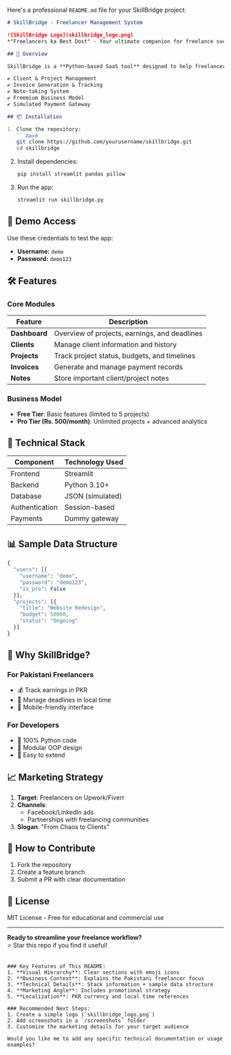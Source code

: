 Here's a professional `README.md` file for your SkillBridge project:

```markdown
# SkillBridge - Freelancer Management System

![SkillBridge Logo](skillbridge_logo.png)  
*"Freelancers ka Best Dost" - Your ultimate companion for freelance success*

## 🚀 Overview

SkillBridge is a **Python-based SaaS tool** designed to help freelancers manage their clients, projects, invoices, and notes in one place. Built with Streamlit, it features:

✔️ Client & Project Management  
✔️ Invoice Generation & Tracking  
✔️ Note-taking System  
✔️ Freemium Business Model  
✔️ Simulated Payment Gateway  

## 📦 Installation

1. Clone the repository:
   ```bash
   git clone https://github.com/yourusername/skillbridge.git
   cd skillbridge
   ```

2. Install dependencies:
   ```bash
   pip install streamlit pandas pillow
   ```

3. Run the app:
   ```bash
   streamlit run skillbridge.py
   ```

## 🔑 Demo Access
Use these credentials to test the app:
- **Username:** `demo`
- **Password:** `demo123`

## 🛠️ Features

### Core Modules
| Feature          | Description                          |
|-----------------|--------------------------------------|
| **Dashboard**   | Overview of projects, earnings, and deadlines |
| **Clients**     | Manage client information and history |
| **Projects**    | Track project status, budgets, and timelines |
| **Invoices**    | Generate and manage payment records |
| **Notes**       | Store important client/project notes |

### Business Model
- **Free Tier**: Basic features (limited to 5 projects)
- **Pro Tier (Rs. 500/month)**: Unlimited projects + advanced analytics

## 🧩 Technical Stack

| Component       | Technology Used |
|----------------|-----------------|
| Frontend       | Streamlit       |
| Backend        | Python 3.10+    |
| Database       | JSON (simulated)|
| Authentication | Session-based   |
| Payments       | Dummy gateway   |

## 📊 Sample Data Structure
```python
{
  "users": [{
    "username": "demo",
    "password": "demo123",
    "is_pro": False
  }],
  "projects": [{
    "title": "Website Redesign",
    "budget": 50000,
    "status": "Ongoing"
  }]
}
```

## 🌟 Why SkillBridge?

### For Pakistani Freelancers
- 💰 Track earnings in PKR
- 📅 Manage deadlines in local time
- 📱 Mobile-friendly interface

### For Developers
- 🐍 100% Python code
- 🧩 Modular OOP design
- 🚀 Easy to extend

## 📈 Marketing Strategy
1. **Target**: Freelancers on Upwork/Fiverr
2. **Channels**:
   - Facebook/LinkedIn ads
   - Partnerships with freelancing communities
3. **Slogan**: "From Chaos to Clients"

## 🤝 How to Contribute
1. Fork the repository
2. Create a feature branch
3. Submit a PR with clear documentation

## 📜 License
MIT License - Free for educational and commercial use

---

**Ready to streamline your freelance workflow?**  
⭐ Star this repo if you find it useful!
```

### Key Features of This README:
1. **Visual Hierarchy**: Clear sections with emoji icons
2. **Business Context**: Explains the Pakistani freelancer focus
3. **Technical Details**: Stack information + sample data structure
4. **Marketing Angle**: Includes promotional strategy
5. **Localization**: PKR currency and local time references

### Recommended Next Steps:
1. Create a simple logo (`skillbridge_logo.png`)
2. Add screenshots in a `/screenshots` folder
3. Customize the marketing details for your target audience

Would you like me to add any specific technical documentation or usage examples?